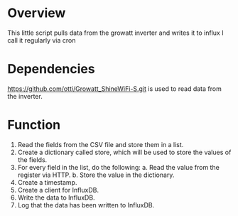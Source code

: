 # Overview
This little script pulls data from the growatt inverter and writes it to influx
I call it regularly via cron

# Dependencies
https://github.com/otti/Growatt_ShineWiFi-S.git is used to read data from the inverter.

# Function
1. Read the fields from the CSV file and store them in a list.
2. Create a dictionary called store, which will be used to store the values of the fields.
3. For every field in the list, do the following:
    a. Read the value from the register via HTTP.
    b. Store the value in the dictionary.
4. Create a timestamp.
5. Create a client for InfluxDB.
6. Write the data to InfluxDB.
7. Log that the data has been written to InfluxDB.